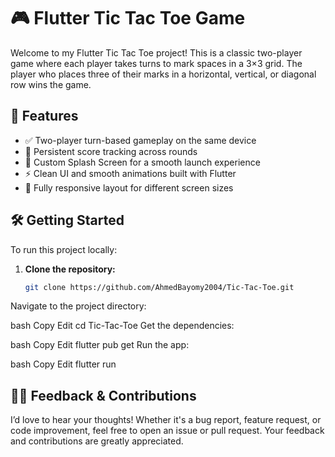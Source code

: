 # 🎮 Flutter Tic Tac Toe Game

Welcome to my Flutter Tic Tac Toe project! This is a classic two-player game where each player takes turns to mark spaces in a 3×3 grid. The player who places three of their marks in a horizontal, vertical, or diagonal row wins the game.

## 🚀 Features
- ✅ Two-player turn-based gameplay on the same device
- 🧠 Persistent score tracking across rounds
- 🎨 Custom Splash Screen for a smooth launch experience
- ⚡ Clean UI and smooth animations built with Flutter
- 📱 Fully responsive layout for different screen sizes

## 🛠️ Getting Started
To run this project locally:

1. **Clone the repository:**
   ```bash
   git clone https://github.com/AhmedBayomy2004/Tic-Tac-Toe.git
Navigate to the project directory:

bash
Copy
Edit
cd Tic-Tac-Toe
Get the dependencies:

bash
Copy
Edit
flutter pub get
Run the app:

bash
Copy
Edit
flutter run
## 🙋‍♂️ Feedback & Contributions
I’d love to hear your thoughts! Whether it's a bug report, feature request, or code improvement, feel free to open an issue or pull request. Your feedback and contributions are greatly appreciated.


